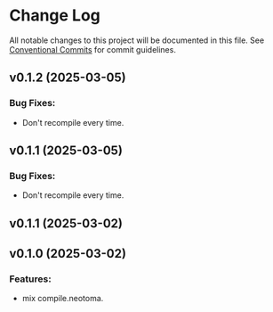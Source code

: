 # Change Log

All notable changes to this project will be documented in this file.
See [Conventional Commits](Https://conventionalcommits.org) for commit guidelines.

<!-- changelog -->

## v0.1.2 (2025-03-05)




### Bug Fixes:

* Don't recompile every time.

## v0.1.1 (2025-03-05)




### Bug Fixes:

* Don't recompile every time.

## v0.1.1 (2025-03-02)




## v0.1.0 (2025-03-02)




### Features:

* mix compile.neotoma.
